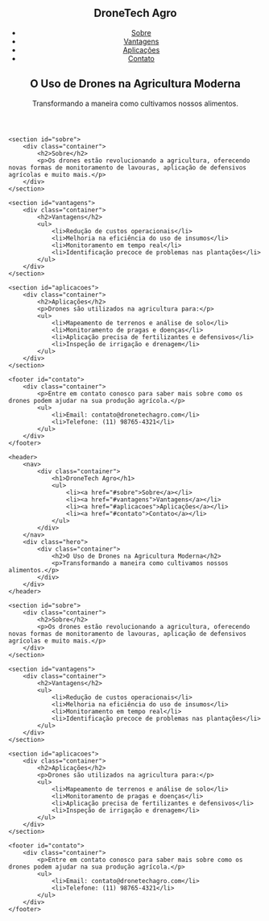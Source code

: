 <!DOCTYPE html>
<html lang="pt-BR">
<head>
    <meta charset="UTF-8">
    <meta name="viewport" content="width=device-width, initial-scale=1.0">
    <title>Uso de Drones na Agricultura</title>
    <link rel="stylesheet" href="styles.css">
</head>
<body><!DOCTYPE html>
<html lang="pt-BR">
<head>
    <meta charset="UTF-8">
    <meta name="viewport" content="width=device-width, initial-scale=1.0">
    <title>Uso de Drones na Agricultura</title>
    <link rel="stylesheet" href="styles.css">
</head>
<body>
    <header>
        <nav>
            <div class="container">
                <h1>DroneTech Agro</h1>
                <ul>
                    <li><a href="#sobre">Sobre</a></li>
                    <li><a href="#vantagens">Vantagens</a></li>
                    <li><a href="#aplicacoes">Aplicações</a></li>
                    <li><a href="#contato">Contato</a></li>
                </ul>
            </div>
        </nav>
        <div class="hero">
            <div class="container">
                <h2>O Uso de Drones na Agricultura Moderna</h2>
                <p>Transformando a maneira como cultivamos nossos alimentos.</p>
            </div>
        </div>
    </header>

    <section id="sobre">
        <div class="container">
            <h2>Sobre</h2>
            <p>Os drones estão revolucionando a agricultura, oferecendo novas formas de monitoramento de lavouras, aplicação de defensivos agrícolas e muito mais.</p>
        </div>
    </section>

    <section id="vantagens">
        <div class="container">
            <h2>Vantagens</h2>
            <ul>
                <li>Redução de custos operacionais</li>
                <li>Melhoria na eficiência do uso de insumos</li>
                <li>Monitoramento em tempo real</li>
                <li>Identificação precoce de problemas nas plantações</li>
            </ul>
        </div>
    </section>

    <section id="aplicacoes">
        <div class="container">
            <h2>Aplicações</h2>
            <p>Drones são utilizados na agricultura para:</p>
            <ul>
                <li>Mapeamento de terrenos e análise de solo</li>
                <li>Monitoramento de pragas e doenças</li>
                <li>Aplicação precisa de fertilizantes e defensivos</li>
                <li>Inspeção de irrigação e drenagem</li>
            </ul>
        </div>
    </section>

    <footer id="contato">
        <div class="container">
            <p>Entre em contato conosco para saber mais sobre como os drones podem ajudar na sua produção agrícola.</p>
            <ul>
                <li>Email: contato@dronetechagro.com</li>
                <li>Telefone: (11) 98765-4321</li>
            </ul>
        </div>
    </footer>

</body>
</html>

    <header>
        <nav>
            <div class="container">
                <h1>DroneTech Agro</h1>
                <ul>
                    <li><a href="#sobre">Sobre</a></li>
                    <li><a href="#vantagens">Vantagens</a></li>
                    <li><a href="#aplicacoes">Aplicações</a></li>
                    <li><a href="#contato">Contato</a></li>
                </ul>
            </div>
        </nav>
        <div class="hero">
            <div class="container">
                <h2>O Uso de Drones na Agricultura Moderna</h2>
                <p>Transformando a maneira como cultivamos nossos alimentos.</p>
            </div>
        </div>
    </header>

    <section id="sobre">
        <div class="container">
            <h2>Sobre</h2>
            <p>Os drones estão revolucionando a agricultura, oferecendo novas formas de monitoramento de lavouras, aplicação de defensivos agrícolas e muito mais.</p>
        </div>
    </section>

    <section id="vantagens">
        <div class="container">
            <h2>Vantagens</h2>
            <ul>
                <li>Redução de custos operacionais</li>
                <li>Melhoria na eficiência do uso de insumos</li>
                <li>Monitoramento em tempo real</li>
                <li>Identificação precoce de problemas nas plantações</li>
            </ul>
        </div>
    </section>

    <section id="aplicacoes">
        <div class="container">
            <h2>Aplicações</h2>
            <p>Drones são utilizados na agricultura para:</p>
            <ul>
                <li>Mapeamento de terrenos e análise de solo</li>
                <li>Monitoramento de pragas e doenças</li>
                <li>Aplicação precisa de fertilizantes e defensivos</li>
                <li>Inspeção de irrigação e drenagem</li>
            </ul>
        </div>
    </section>

    <footer id="contato">
        <div class="container">
            <p>Entre em contato conosco para saber mais sobre como os drones podem ajudar na sua produção agrícola.</p>
            <ul>
                <li>Email: contato@dronetechagro.com</li>
                <li>Telefone: (11) 98765-4321</li>
            </ul>
        </div>
    </footer>

</body>
</html>
